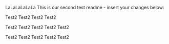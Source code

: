 LaLaLaLaLaLa
This is our second test readme - insert your changes below:

Test2
Test2
Test2
Test2



Test2
Test2
Test2
Test2
Test2



Test2
Test2
Test2
Test2
Test2
